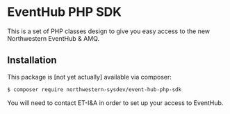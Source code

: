 # EventHub PHP SDK
This is a set of PHP classes design to give you easy access to the new Northwestern EventHub & AMQ.

## Installation
This package is [not yet actually] available via composer:

```sh
$ composer require northwestern-sysdev/event-hub-php-sdk
```

You will need to contact ET-I&A in order to set up your access to EventHub.
